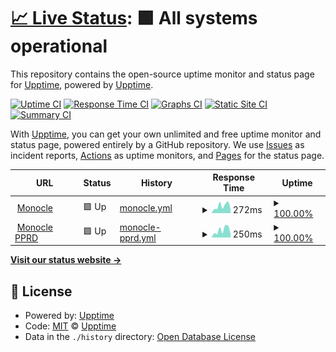 # [📈 Live Status](https://upptime.github.io/upptime): <!--live status--> **🟩 All systems operational**

This repository contains the open-source uptime monitor and status page for [Upptime](https://upptime.js.org), powered by [Upptime](https://github.com/upptime/upptime).

[![Uptime CI](https://github.com/john-pope/monocle-status/workflows/Uptime%20CI/badge.svg)](https://github.com/john-pope/monocle-status/actions?query=workflow%3A%22Uptime+CI%22)
[![Response Time CI](https://github.com/john-pope/monocle-status/workflows/Response%20Time%20CI/badge.svg)](https://github.com/john-pope/monocle-status/actions?query=workflow%3A%22Response+Time+CI%22)
[![Graphs CI](https://github.com/john-pope/monocle-status/workflows/Graphs%20CI/badge.svg)](https://github.com/john-pope/monocle-status/actions?query=workflow%3A%22Graphs+CI%22)
[![Static Site CI](https://github.com/john-pope/monocle-status/workflows/Static%20Site%20CI/badge.svg)](https://github.com/john-pope/monocle-status/actions?query=workflow%3A%22Static+Site+CI%22)
[![Summary CI](https://github.com/john-pope/monocle-status/workflows/Summary%20CI/badge.svg)](https://github.com/john-pope/monocle-status/actions?query=workflow%3A%22Summary+CI%22)

With [Upptime](https://upptime.js.org), you can get your own unlimited and free uptime monitor and status page, powered entirely by a GitHub repository. We use [Issues](https://github.com/upptime/upptime/issues) as incident reports, [Actions](https://github.com/john-pope/monocle-status/actions) as uptime monitors, and [Pages](https://upptime.github.io/upptime) for the status page.

<!--start: status pages-->
<!-- This summary is generated by Upptime (https://github.com/upptime/upptime) -->
<!-- Do not edit this manually, your changes will be overwritten -->
<!-- prettier-ignore -->
| URL | Status | History | Response Time | Uptime |
| --- | ------ | ------- | ------------- | ------ |
| <img alt="" src="https://favicons.githubusercontent.com/monocle.usu.edu" height="13"> [Monocle](https://monocle.usu.edu/api/health-check) | 🟩 Up | [monocle.yml](https://github.com/john-pope/monocle-status/commits/HEAD/history/monocle.yml) | <details><summary><img alt="Response time graph" src="./graphs/monocle/response-time-week.png" height="20"> 272ms</summary><br><a href="https://john-pope.github.io/monocle-status/history/monocle"><img alt="Response time 314" src="https://img.shields.io/endpoint?url=https%3A%2F%2Fraw.githubusercontent.com%2Fjohn-pope%2Fmonocle-status%2FHEAD%2Fapi%2Fmonocle%2Fresponse-time.json"></a><br><a href="https://john-pope.github.io/monocle-status/history/monocle"><img alt="24-hour response time 167" src="https://img.shields.io/endpoint?url=https%3A%2F%2Fraw.githubusercontent.com%2Fjohn-pope%2Fmonocle-status%2FHEAD%2Fapi%2Fmonocle%2Fresponse-time-day.json"></a><br><a href="https://john-pope.github.io/monocle-status/history/monocle"><img alt="7-day response time 272" src="https://img.shields.io/endpoint?url=https%3A%2F%2Fraw.githubusercontent.com%2Fjohn-pope%2Fmonocle-status%2FHEAD%2Fapi%2Fmonocle%2Fresponse-time-week.json"></a><br><a href="https://john-pope.github.io/monocle-status/history/monocle"><img alt="30-day response time 314" src="https://img.shields.io/endpoint?url=https%3A%2F%2Fraw.githubusercontent.com%2Fjohn-pope%2Fmonocle-status%2FHEAD%2Fapi%2Fmonocle%2Fresponse-time-month.json"></a><br><a href="https://john-pope.github.io/monocle-status/history/monocle"><img alt="1-year response time 314" src="https://img.shields.io/endpoint?url=https%3A%2F%2Fraw.githubusercontent.com%2Fjohn-pope%2Fmonocle-status%2FHEAD%2Fapi%2Fmonocle%2Fresponse-time-year.json"></a></details> | <details><summary><a href="https://john-pope.github.io/monocle-status/history/monocle">100.00%</a></summary><a href="https://john-pope.github.io/monocle-status/history/monocle"><img alt="All-time uptime 100.00%" src="https://img.shields.io/endpoint?url=https%3A%2F%2Fraw.githubusercontent.com%2Fjohn-pope%2Fmonocle-status%2FHEAD%2Fapi%2Fmonocle%2Fuptime.json"></a><br><a href="https://john-pope.github.io/monocle-status/history/monocle"><img alt="24-hour uptime 100.00%" src="https://img.shields.io/endpoint?url=https%3A%2F%2Fraw.githubusercontent.com%2Fjohn-pope%2Fmonocle-status%2FHEAD%2Fapi%2Fmonocle%2Fuptime-day.json"></a><br><a href="https://john-pope.github.io/monocle-status/history/monocle"><img alt="7-day uptime 100.00%" src="https://img.shields.io/endpoint?url=https%3A%2F%2Fraw.githubusercontent.com%2Fjohn-pope%2Fmonocle-status%2FHEAD%2Fapi%2Fmonocle%2Fuptime-week.json"></a><br><a href="https://john-pope.github.io/monocle-status/history/monocle"><img alt="30-day uptime 100.00%" src="https://img.shields.io/endpoint?url=https%3A%2F%2Fraw.githubusercontent.com%2Fjohn-pope%2Fmonocle-status%2FHEAD%2Fapi%2Fmonocle%2Fuptime-month.json"></a><br><a href="https://john-pope.github.io/monocle-status/history/monocle"><img alt="1-year uptime 100.00%" src="https://img.shields.io/endpoint?url=https%3A%2F%2Fraw.githubusercontent.com%2Fjohn-pope%2Fmonocle-status%2FHEAD%2Fapi%2Fmonocle%2Fuptime-year.json"></a></details>
| <img alt="" src="https://favicons.githubusercontent.com/monoclepprd.usu.edu" height="13"> [Monocle PPRD](https://monoclepprd.usu.edu/api/health-check) | 🟩 Up | [monocle-pprd.yml](https://github.com/john-pope/monocle-status/commits/HEAD/history/monocle-pprd.yml) | <details><summary><img alt="Response time graph" src="./graphs/monocle-pprd/response-time-week.png" height="20"> 250ms</summary><br><a href="https://john-pope.github.io/monocle-status/history/monocle-pprd"><img alt="Response time 220" src="https://img.shields.io/endpoint?url=https%3A%2F%2Fraw.githubusercontent.com%2Fjohn-pope%2Fmonocle-status%2FHEAD%2Fapi%2Fmonocle-pprd%2Fresponse-time.json"></a><br><a href="https://john-pope.github.io/monocle-status/history/monocle-pprd"><img alt="24-hour response time 119" src="https://img.shields.io/endpoint?url=https%3A%2F%2Fraw.githubusercontent.com%2Fjohn-pope%2Fmonocle-status%2FHEAD%2Fapi%2Fmonocle-pprd%2Fresponse-time-day.json"></a><br><a href="https://john-pope.github.io/monocle-status/history/monocle-pprd"><img alt="7-day response time 250" src="https://img.shields.io/endpoint?url=https%3A%2F%2Fraw.githubusercontent.com%2Fjohn-pope%2Fmonocle-status%2FHEAD%2Fapi%2Fmonocle-pprd%2Fresponse-time-week.json"></a><br><a href="https://john-pope.github.io/monocle-status/history/monocle-pprd"><img alt="30-day response time 220" src="https://img.shields.io/endpoint?url=https%3A%2F%2Fraw.githubusercontent.com%2Fjohn-pope%2Fmonocle-status%2FHEAD%2Fapi%2Fmonocle-pprd%2Fresponse-time-month.json"></a><br><a href="https://john-pope.github.io/monocle-status/history/monocle-pprd"><img alt="1-year response time 220" src="https://img.shields.io/endpoint?url=https%3A%2F%2Fraw.githubusercontent.com%2Fjohn-pope%2Fmonocle-status%2FHEAD%2Fapi%2Fmonocle-pprd%2Fresponse-time-year.json"></a></details> | <details><summary><a href="https://john-pope.github.io/monocle-status/history/monocle-pprd">100.00%</a></summary><a href="https://john-pope.github.io/monocle-status/history/monocle-pprd"><img alt="All-time uptime 100.00%" src="https://img.shields.io/endpoint?url=https%3A%2F%2Fraw.githubusercontent.com%2Fjohn-pope%2Fmonocle-status%2FHEAD%2Fapi%2Fmonocle-pprd%2Fuptime.json"></a><br><a href="https://john-pope.github.io/monocle-status/history/monocle-pprd"><img alt="24-hour uptime 100.00%" src="https://img.shields.io/endpoint?url=https%3A%2F%2Fraw.githubusercontent.com%2Fjohn-pope%2Fmonocle-status%2FHEAD%2Fapi%2Fmonocle-pprd%2Fuptime-day.json"></a><br><a href="https://john-pope.github.io/monocle-status/history/monocle-pprd"><img alt="7-day uptime 100.00%" src="https://img.shields.io/endpoint?url=https%3A%2F%2Fraw.githubusercontent.com%2Fjohn-pope%2Fmonocle-status%2FHEAD%2Fapi%2Fmonocle-pprd%2Fuptime-week.json"></a><br><a href="https://john-pope.github.io/monocle-status/history/monocle-pprd"><img alt="30-day uptime 100.00%" src="https://img.shields.io/endpoint?url=https%3A%2F%2Fraw.githubusercontent.com%2Fjohn-pope%2Fmonocle-status%2FHEAD%2Fapi%2Fmonocle-pprd%2Fuptime-month.json"></a><br><a href="https://john-pope.github.io/monocle-status/history/monocle-pprd"><img alt="1-year uptime 100.00%" src="https://img.shields.io/endpoint?url=https%3A%2F%2Fraw.githubusercontent.com%2Fjohn-pope%2Fmonocle-status%2FHEAD%2Fapi%2Fmonocle-pprd%2Fuptime-year.json"></a></details>

<!--end: status pages-->

[**Visit our status website →**](https://upptime.github.io/upptime)

## 📄 License

- Powered by: [Upptime](https://github.com/upptime/upptime)
- Code: [MIT](./LICENSE) © [Upptime](https://upptime.js.org)
- Data in the `./history` directory: [Open Database License](https://opendatacommons.org/licenses/odbl/1-0/)
